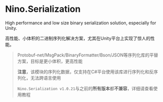 # Nino.Serialization

High performance and low size binary serialization solution, especially for Unity.

高性能、小体积的二进制序列化解决方案，尤其在Unity平台上实现了惊人的性能。
> Protobuf-net/MsgPack/BinaryFormatter/Bson/JSON等序列化库的平替方案，目标是更小体积，更高性能
>
> **注意**，该模块的序列化数据，仅支持在C#平台使用该库进行序列化和反序列化，无法跨语言使用
>
> ```Nino.Serialization v1.0.21```与之前的**所有版本**都**不兼容**，详细请查看使用教程
